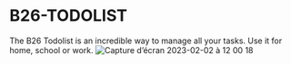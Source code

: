 # B26-TODOLIST
The B26 Todolist is an incredible way to manage all your tasks. Use it for home, school or work.
![Capture d’écran 2023-02-02 à 12 00 18](https://user-images.githubusercontent.com/81714858/216321098-c1a85f6a-3ace-4c3a-be75-5c6b86be5d86.png)
